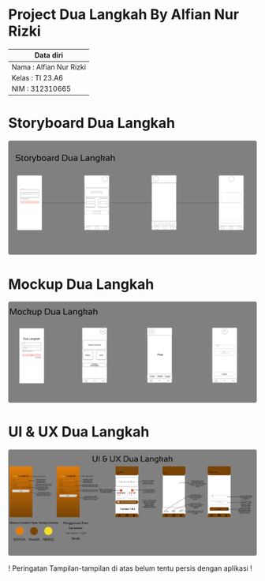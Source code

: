 <h1>Project Dua Langkah By Alfian Nur Rizki</h1>

| Data diri| 
|-----------------|
| Nama : Alfian Nur Rizki  | 
| Kelas : TI 23.A6 | 
| NIM : 312310665 | 


<h1>Storyboard Dua Langkah</h1>

![gambar](https://github.com/fianal/DuaLangkah/blob/master/Tampilan%20Awal%20DuaLangkah/Storyboard.png)

<h1> </h1>

<h1>Mockup Dua Langkah</h1>

![gambar](https://github.com/fianal/DuaLangkah/blob/master/Tampilan%20Awal%20DuaLangkah/Mockup.png)

<h1> </h1>

<h1>UI & UX Dua Langkah</h1>

![gambar](https://github.com/fianal/DuaLangkah/blob/master/Tampilan%20Awal%20DuaLangkah/UI%20%26%20UX.png)

<p>! Peringatan Tampilan-tampilan di atas belum tentu persis dengan aplikasi !</p>

<h1></h1>
